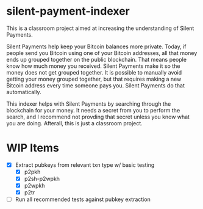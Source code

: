# silent-payment-indexer
This is a classroom project aimed at increasing the understanding of Silent Payments.

Silent Payments help keep your Bitcoin balances more private. Today, if people send you Bitcoin using one of your Bitcoin addresses, all that money ends up grouped together on the public blockchain. That means people know how much money you received. Silent Payments make it so the money does not get grouped together. It is possible to manually avoid getting your money grouped together, but that requires making a new Bitcoin address every time someone pays you. Silent Payments do that automatically.

This indexer helps with Silent Payments by searching through the blockchain for your money. It needs a secret from you to perform the search, and I recommend not provding that secret unless you know what you are doing. Afterall, this is just a classroom project.

# WIP Items
- [x] Extract pubkeys from relevant txn type w/ basic testing
  - [x] p2pkh
  - [x] p2sh-p2wpkh
  - [x] p2wpkh
  - [x] p2tr
- [ ] Run all recommended tests against pubkey extraction
